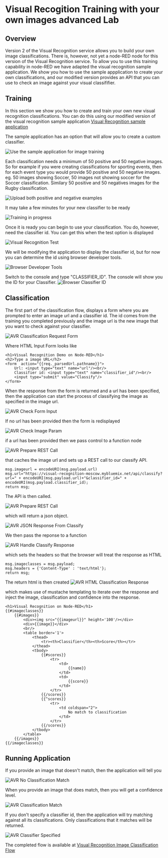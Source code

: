 # Visual Recogition Training with your own images advanced Lab
## Overview
Version 2 of the Visual Recognition service allows you to build your own image classifications. There is, however, not
yet a node-RED node for this version of the Visual Recognition service. To allow you to use this training capability in
node-RED we have adapted the visual recognition sample application. We show you how to use the sample appplication to create
your own classifications, and our modified version provides an API that you can use to check an image against your visual 
classififier. 

## Training
In this section we show you how to create and train your own new visual recognition classifications. You can do this using 
our modified version of the visual recognition sample 
application [Visual Recognition sample application](https://visual-recognition-moscow.mybluemix.net/)

The sample application has an option that will allow you to create a custom classifier.  

![Use the sample application for image training](images/avr_sample_app_train_option.png)

Each classification needs a minimum of 50 positive and 50 negative images. So for example if you were creating 
classifications for sporting events, then for each event type you would provide 50 positive and 50 negative images. eg.
50 images showing Soccer, 50 images not showing soccer for the Soccer classification. Similary 50 positive and 50 negatives images 
for the Rugby classification. 

![Upload both positive and negative examples](images/avr_sample_image_training.png)

It may take a few minutes for your new classifier to be ready

![Training in progress](images/avr_sample_training_inprogress.png)

Once it is ready you can begin to use your classification. You do, however, need the classifier id. You can get this when 
the test option is displayed

![Visual Recognition Test](images/avr_classifier_test_option.png)

We will be modifying the application to display the classifier id, but for now you can determine the 
id using browser developer tools.

![Browser Developer Tools](images/avr_browser_developer_tools.png)

Switch to the console and type "CLASSIFIER_ID". The console will show you the ID for your Classifier.
![Browser Classifier ID](images/avr_browser_console_classifier_id.png)

## Classification

The first part of the classification flow, displays a form where you are prompted to enter an image url and a classifier id. The id comes from the training you 
completed previously and the image url is the new image that you want to check against your classifier.

![AVR Classification Request Form](images/avr_show_input_form.png)

Where HTML Input Form looks like 
```
<h1>Visual Recognition Demo on Node-RED</h1>
<h2>Type a image URL</h2>
<form  action="{{req._parsedUrl.pathname}}">
    Url: <input type="text" name="url"/><br/>
    Classifier id: <input type="text" name="classifier_id"/><br/>
    <input type="submit" value="Classify"/>
</form>
```

When the response from the form is returned and a url has been specified, then the application can start the process of 
classifying the image as specified in the image url.

![AVR Check Form Input](images/avr_check_input_from_form.png)

If no url has been provided then the form is redisplayed
 
![AVR Check Image Param](images/avr_check_image_param.png)

if a url has been provided then we pass control to a function node

![AVR Prepare REST Call](images/avr_classify_function_node.png)

that caches the image url and sets up a REST call to our classify API.

```
msg.imageurl = encodeURI(msg.payload.url)
msg.url="https://visual-recognition-moscow.mybluemix.net/api/classify?url=" + encodeURI(msg.payload.url)+"&classifier_id=" + encodeURI(msg.payload.classifier_id);
return msg;
```

The API is then called.

![AVR Prepare REST Call](images/avr_rest_call_classify.png)

which will return a json object.

![AVR JSON Response From Classify](images/avr_classify_return_json.png)

We then pass the reponse to a function

![AVR Handle Classify Response](images/avr_handle_classify_response.png)

which sets the headers so that the browser will treat the response as HTML
```
msg.imageclasses = msg.payload;
msg.headers = {'Content-Type' : 'text/html'};
return msg;
```

The return html is then created
![AVR HTML Classification Response](images/avr_classification_html_response.png)

which makes use of mustache templating to iterate over the response and inject the image, classification and confidence
into the response.

```
<h1>Visual Recognition on Node-RED</h1>
{{#imageclasses}}
    {{#images}}
        <div><img src="{{imageurl}}" height='100'/></div>
        <div>{{image}}</div>
        <br/>
        <table border='1'>
            <thead>
                <tr><th>Classifier</th><th>Score</th></tr>
            </thead>
            <tbody>
                {{#scores}}
                    <tr>
                        <td>
                            {{name}}
                        </td>
                        <td>
                            {{score}}
                        </td>
                    </tr>
                {{/scores}} 
                {{^scores}}
                    <tr>
                        <td coldspan="2">
                            No match to classification
                        </td>
                    </tr>
                {{/scores}}                
            </tbody>
        </table>
    {{/images}}    
{{/imageclasses}}
```

## Running Application

If you provide an image that doesn't match, then the application will tell you

![AVR No Classification Match](images/avr_no_match.png)

When you provide an image that does match, then you will get a confidence level.

![AVR Classification Match](images/avr_classification_match.png)

If you don't specify a classifier id, then the application will try matching against all its classifications. Only classifications 
that it matches will be returned.

![AVR Classifier Specified](images/avr_no_classifier_input.png)



The completed flow is available at [Visual Recognition Image Classification Flow](avr_classify_image_flow.json)

